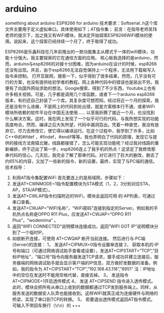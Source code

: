 # arduino
something about arduino
ESP8266 for arduino
	技术要求：Softserial..h这个库文件主要用于定义虚拟串口。具体使用如下；AT指令集；
前言：在指导老师吴玮老师的提示下，加之我又有WiFi模块，我决定开始探索ESP8266WiFi模块的使用。说起来，这个探索已经持续一个月了，终于取得了成功。

  ESP8266是乐鑫科技在几年前推出的一款功能集主从模式于一体的wifi模块，功能十分强大。我主要探索的它在通信方面的应用。
  核心板我选择的是arduino，然而，arduino与esp8266的对接十分困难，因为arduino在设计的时候，esp8266还没有出现。并且，由于esp8266无法自觉保持上一个程序，无法用下载板写入指令来控制。
  打开互联网，搜索一下，似乎得到了很多结果，然而，几乎没有可行的方案，也没有提供给初学者的教程。网上各种代码中的错误也是层出不穷。我便有了向国外网站求助的想法。Google搜索，得到了不少东西，Youtube上也有许多相关视频。可是，几乎都是调用几个库函数，或者下一个arduino esp8266版本，有的还自己封装了一个库。其复杂度可想而知。经过将近一个月的探索，我还是没有什么进展，不是网上的代码到处出错，就是方案根本行不通，或者WiFi模块所依赖的软件平台在中国无法使用……
  以至我折腾了接近一个月，也没找到什么解决方案。这时，我在网上发现了一个似乎可行的代码。与我所想实现的功能高度吻合。然而，编译之后大失所望，代码中漏洞百出。凭着一种直觉，我没有放弃它，尽力去修改它，使它得以编译运行。在这个过程中，我学到了许多，比如C++中的#ifdef ，#findef，#endif等等。我也弄明白了代码的原理，发现它与提供的接线方法南辕北辙，线路都接错了，怎么可能实现功能呢？经过我对线路的重新编排，终于迈出了第一步，esp8266连上了我手机的热点！这坚定了我修改那串代码的信心。几天后，我完全了解了那串代码。对它进行了巨大的删改，删去了约65%的内容，又加了一些新的指令，新的设置，最终，实现了与PC端的通信。
  技术指导：
1.	利用AT指令集配置WiFi
首先要连上的是局域网，步骤如下：
1.	发送AT+CWNMODE=1指令配置模块为STA模式（1，2，3分别对应STA，AP，STA/AP模式）。   
2.	发送AT+CWLAP指令扫描附近的WiFi，模块会返回可用·的·AP列表，可通过串口查看。
3.	发送AT+CWJAP=”WIFI名称”，“WiFi密码”连接到指定的Server。例如我的手机热点名称是OPPO R11 Plus，应发送AT+CWJAP=”OPPO R11 Plus”，“wodemima”  。
4.	返回“WIFI CONNECTED“说明模块连接成功，返回”WIFI GOT IP“说明模块分到了一个临时IP。
5.	如欲断开连接，可使用 AT+CWQAP 断开当前连接。
   然后进行与·PC端(Server)的连接：
1，	发送AT+CIPMUX=0指令设置单连接
2，	获取本机的·IP号和端口（可通过网络调试助手查看或设置），发送AT+CIPSTART=”TCP”,”目标IP地址”，“端口号“指令向服务器发送TCP请求，握手成功并建立连接后，服务器端的网络调试助手就会显示客户端的IP信息，双方做好发数据的准备。例如，我的指令为  AT+CIPSTART=”TCP”,”192.168.43.116”,”8951”  注：IP地址中的空位在发送时不能用空格代替，直接去掉。
3，	发送指令 AT+CIPMODE=1开启透传模式
4，	发送 AT+CIPSEND 指令进入透传模式。此时，模块会把所有从串口上收到的数据都通过TCP发到服务端上。同样，从服务发送的数据安人队弄也能接收到。这样WIFI就真正成为连接硬件与网络的桥梁，实现了串口到TCP的转换。
5，	若要退出透传模式返回AT指令模式。可输入不带回车换行（\r\n）的  +++
